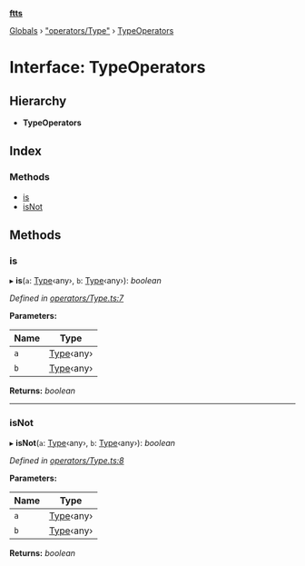 **[ftts](../README.md)**

[Globals](../README.md) › ["operators/Type"](../modules/_operators_type_.md) › [TypeOperators](_operators_type_.typeoperators.md)

# Interface: TypeOperators

## Hierarchy

* **TypeOperators**

## Index

### Methods

* [is](_operators_type_.typeoperators.md#is)
* [isNot](_operators_type_.typeoperators.md#isnot)

## Methods

###  is

▸ **is**(`a`: [Type](_type_.type.md)‹any›, `b`: [Type](_type_.type.md)‹any›): *boolean*

*Defined in [operators/Type.ts:7](https://github.com/OctoD/ftts/blob/73fcc67/src/operators/Type.ts#L7)*

**Parameters:**

Name | Type |
------ | ------ |
`a` | [Type](_type_.type.md)‹any› |
`b` | [Type](_type_.type.md)‹any› |

**Returns:** *boolean*

___

###  isNot

▸ **isNot**(`a`: [Type](_type_.type.md)‹any›, `b`: [Type](_type_.type.md)‹any›): *boolean*

*Defined in [operators/Type.ts:8](https://github.com/OctoD/ftts/blob/73fcc67/src/operators/Type.ts#L8)*

**Parameters:**

Name | Type |
------ | ------ |
`a` | [Type](_type_.type.md)‹any› |
`b` | [Type](_type_.type.md)‹any› |

**Returns:** *boolean*